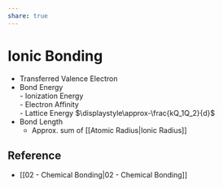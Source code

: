 ```yaml
---
share: true
---
```


# Ionic Bonding

- Transferred Valence Electron
- Bond Energy  
		- Ionization Energy  
		- Electron Affinity  
		- Lattice Energy $\displaystyle\approx-\frac{kQ_1Q_2}{d}$
- Bond Length
	- Approx. sum of [[Atomic Radius|Ionic Radius]]

## Reference

- [[02 - Chemical Bonding|02 - Chemical Bonding]]
